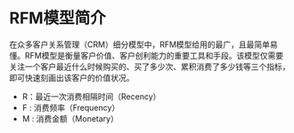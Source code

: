 
# RFM模型简介

在众多客户关系管理（CRM）细分模型中，RFM模型给用的最广，且最简单易懂。RFM模型是衡量客户价值、客户创利能力的重要工具和手段。该模型仅需要关注一个客户最近什么时候购买的、买了多少次、累积消费了多少钱等三个指标，即可快速刻画出该客户的价值状况。
- R：最近一次消费相隔时间（Recency）
- F : 消费频率（Frequency）
- M : 消费金额（Monetary）

